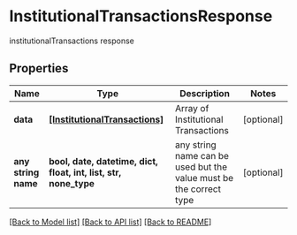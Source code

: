 # InstitutionalTransactionsResponse

institutionalTransactions response

## Properties
Name | Type | Description | Notes
------------ | ------------- | ------------- | -------------
**data** | [**[InstitutionalTransactions]**](InstitutionalTransactions.md) | Array of Institutional Transactions | [optional] 
**any string name** | **bool, date, datetime, dict, float, int, list, str, none_type** | any string name can be used but the value must be the correct type | [optional]

[[Back to Model list]](../README.md#documentation-for-models) [[Back to API list]](../README.md#documentation-for-api-endpoints) [[Back to README]](../README.md)


